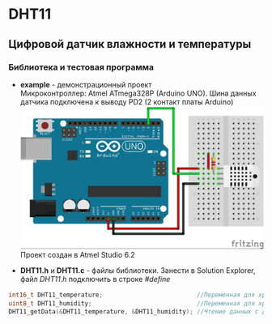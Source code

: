 # DHT11
## Цифровой датчик влажности и температуры
### Библиотека и тестовая программа

  + __example__ - демонстрационный проект  
  Микроконтроллер: Atmel ATmega328P (Arduino UNO). Шина данных датчика подключена к выводу PD2 (2 контакт платы Arduino)  
  ![Схема подключения для тестовой программы](https://github.com/Dubos1210/DHT11/blob/master/img/sch.jpg)  
  Проект создан в Atmel Studio 6.2
  
  + __DHT11.h__ и __DHT11.c__ - файлы библиотеки. Занести в Solution Explorer, файл _DHT11.h_ подключить в строке _#define_
  ```c	
  int16_t DHT11_temperature;                          //Переменная для хранения темературы
  uint8_t DHT11_humidity;                             //Переменная для хранения влажности
  DHT11_getData(&DHT11_temperature, &DHT11_humidity); //Чтение данных с датчика и запись в переменные
  ```
